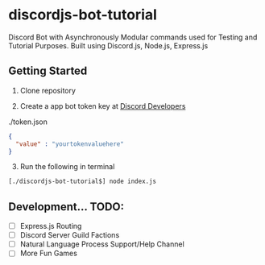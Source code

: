 # discordjs-bot-tutorial

Discord Bot with Asynchronously Modular commands used for Testing and Tutorial Purposes. 
Built using Discord.js, Node.js, Express.js

## Getting Started

1. Clone repository

2. Create a app bot token key at [Discord Developers](https://discordapp.com/developers/applications/me)

./token.json
```json
{
  "value" : "yourtokenvaluehere"
}
```

3. Run the following in terminal

```zsh
[./discordjs-bot-tutorial$] node index.js
```

## Development... TODO:
-[ ] Express.js Routing
-[ ] Discord Server Guild Factions
-[ ] Natural Language Process Support/Help Channel
-[ ] More Fun Games
